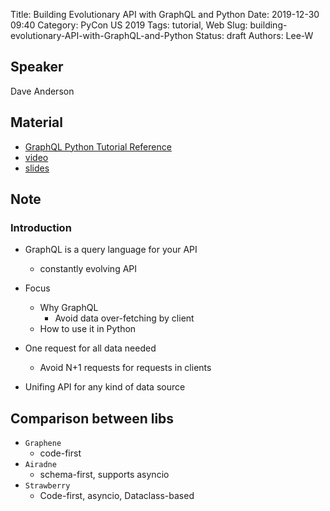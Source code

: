 Title: Building Evolutionary API with GraphQL and Python
Date: 2019-12-30 09:40
Category: PyCon US 2019
Tags: tutorial, Web
Slug: building-evolutionary-API-with-GraphQL-and-Python
Status: draft
Authors: Lee-W

## Speaker
Dave Anderson

## Material
* [GraphQL Python Tutorial Reference](https://gist.github.com/dvndrsn/9b3655dd90a16b3a3226f69ee62f6ed0)
* [video](https://www.youtube.com/watch?v=DWgD5iloSHs)
* [slides](https://slides.com/dvndrsn/graphql-python-tutorial)

## Note
### Introduction
* GraphQL is a query language for your API
    * constantly evolving API

* Focus
    * Why GraphQL
        * Avoid data over-fetching by client
    * How to use it in Python

* One request for all data needed
    * Avoid N+1 requests for requests in clients

* Unifing API for any kind of data source

## Comparison between libs

* `Graphene`
    * code-first
* `Airadne`
    * schema-first, supports asyncio
* `Strawberry`
    * Code-first, asyncio, Dataclass-based
